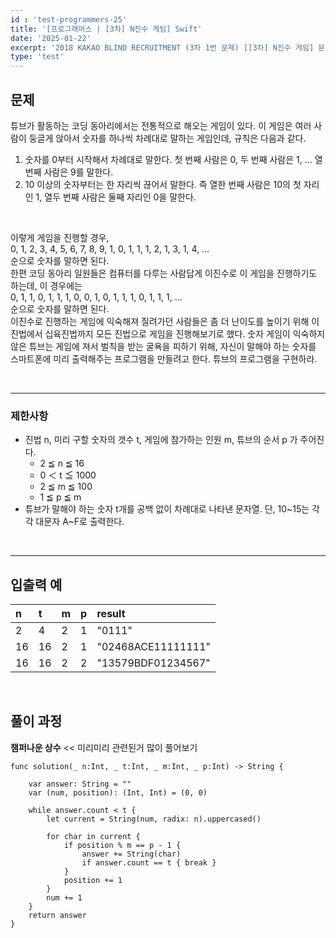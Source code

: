 ```yaml
---
id : 'test-programmers-25'
title: '[프로그래머스 | [3차] N진수 게임] Swift'
date: '2025-01-22'
excerpt: '2018 KAKAO BLIND RECRUITMENT (3차 1번 문제) [[3차] N진수 게임] 문제풀이(정답 포함) 글입니다.'
type: 'test'
---
```


## 문제

튜브가 활동하는 코딩 동아리에서는 전통적으로 해오는 게임이 있다. 이 게임은 여러 사람이 둥글게 앉아서 숫자를 하나씩 차례대로 말하는 게임인데, 규칙은 다음과 같다.<br>

1. 숫자를 0부터 시작해서 차례대로 말한다. 첫 번째 사람은 0, 두 번째 사람은 1, … 열 번째 사람은 9를 말한다.
2. 10 이상의 숫자부터는 한 자리씩 끊어서 말한다. 즉 열한 번째 사람은 10의 첫 자리인 1, 열두 번째 사람은 둘째 자리인 0을 말한다.

<br>

이렇게 게임을 진행할 경우,<br>
0, 1, 2, 3, 4, 5, 6, 7, 8, 9, 1, 0, 1, 1, 1, 2, 1, 3, 1, 4, …<br>
순으로 숫자를 말하면 된다.<br>
한편 코딩 동아리 일원들은 컴퓨터를 다루는 사람답게 이진수로 이 게임을 진행하기도 하는데, 이 경우에는<br>
0, 1, 1, 0, 1, 1, 1, 0, 0, 1, 0, 1, 1, 1, 0, 1, 1, 1, …<br>
순으로 숫자를 말하면 된다.<br>
이진수로 진행하는 게임에 익숙해져 질려가던 사람들은 좀 더 난이도를 높이기 위해 이진법에서 십육진법까지 모든 진법으로 게임을 진행해보기로 했다. 숫자 게임이 익숙하지 않은 튜브는 게임에 져서 벌칙을 받는 굴욕을 피하기 위해, 자신이 말해야 하는 숫자를 스마트폰에 미리 출력해주는 프로그램을 만들려고 한다. 튜브의 프로그램을 구현하라.<br>

<br>

***

### 제한사항

* 진법 n, 미리 구할 숫자의 갯수 t, 게임에 참가하는 인원 m, 튜브의 순서 p 가 주어진다.
    * 2 ≦ n ≦ 16
    * 0 ＜ t ≦ 1000
    * 2 ≦ m ≦ 100
    * 1 ≦ p ≦ m
* 튜브가 말해야 하는 숫자 t개를 공백 없이 차례대로 나타낸 문자열. 단, 10~15는 각각 대문자 A~F로 출력한다.
<br>

***

## 입출력 예

|n|t|m|p|result|
|:-|:-|:-|:-|:-|
|2|4|2|1|"0111"|
|16|16|2|1|"02468ACE11111111"|
|16|16|2|2|"13579BDF01234567"|

<br>

## 풀이 과정

**챔퍼나운 상수** \<\< 미리미리 관련된거 많이 풀어보기
<br>

~~~
func solution(_ n:Int, _ t:Int, _ m:Int, _ p:Int) -> String {
        
    var answer: String = ""
    var (num, position): (Int, Int) = (0, 0)
        
    while answer.count < t {
        let current = String(num, radix: n).uppercased()
            
        for char in current {
            if position % m == p - 1 {
                answer += String(char)
                if answer.count == t { break }
            }
            position += 1
        }
        num += 1
    }
    return answer
}
~~~